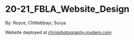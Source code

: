 # 20-21_FBLA_Website_Design
By: Royce, Chittebbayi, Surya

Website deployed at [chrisphotography.roydero.com](https://chrisphotography.roydero.com)
